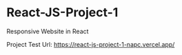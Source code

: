# React-JS-Project-1
Responsive Website in React

Project Test Url: https://react-js-project-1-napc.vercel.app/
